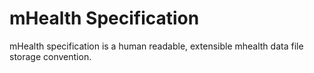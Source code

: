 # mHealth Specification

mHealth specification is a human readable, extensible mhealth data file storage convention.

